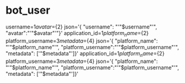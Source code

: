 # bot_user 
 username=${1} avatar=${2} json='{ "username": "'"$username"'", "avatar":"'"$avatar"'"}' application_id=${1} platform_name=${2} platform_username=${3} metadata=${4} json='{ "platform_name": "'"$platform_name"'", "platform_username":"'"$platform_username"'", "metadata": ['"$metadata"']}' application_id=${1} platform_name=${2} platform_username=${3} metadata=${4} json='{ "platform_name": "'"$platform_name"'", "platform_username":"'"$platform_username"'", "metadata": ['"$metadata"']}'
